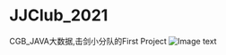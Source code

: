 # JJClub_2021
CGB_JAVA大数据,击剑小分队的First Project
![Image text](https://github.com/907300985/JJClub_2021/src/images/jj.png)
